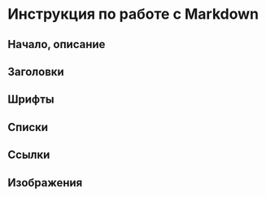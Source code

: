 # Инструкция по работе с Markdown

## Начало, описание

## Заголовки

## Шрифты

## Списки

## Ссылки

## Изображения